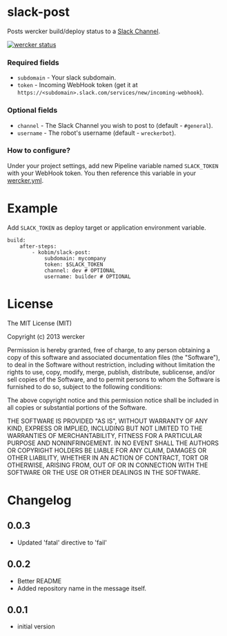 # slack-post

Posts wercker build/deploy status to a [Slack Channel](https://slack.com/).

[![wercker status](https://app.wercker.com/status/49d7c3919df2d65ed4679bcc86eb3477/m "wercker status")](https://app.wercker.com/project/bykey/49d7c3919df2d65ed4679bcc86eb3477)

### Required fields

* `subdomain` - Your slack subdomain.
* `token` - Incoming WebHook token (get it at `https://<subdomain>.slack.com/services/new/incoming-webhook`).

### Optional fields

* `channel` - The Slack Channel you wish to post to (default - `#general`).
* `username` - The robot's username (default - `wreckerbot`).

### How to configure?

Under your project settings, add new Pipeline variable named `SLACK_TOKEN` with your
WebHook token. You then reference this variable in your [wercker.yml](http://devcenter.wercker.com/articles/werckeryml/).


# Example

Add `SLACK_TOKEN` as deploy target or application environment variable.


    build:
        after-steps:
            - kobim/slack-post:
                subdomain: mycompany
                token: $SLACK_TOKEN
                channel: dev # OPTIONAL
                username: builder # OPTIONAL

# License

The MIT License (MIT)

Copyright (c) 2013 wercker

Permission is hereby granted, free of charge, to any person obtaining a copy of
this software and associated documentation files (the "Software"), to deal in
the Software without restriction, including without limitation the rights to
use, copy, modify, merge, publish, distribute, sublicense, and/or sell copies of
the Software, and to permit persons to whom the Software is furnished to do so,
subject to the following conditions:

The above copyright notice and this permission notice shall be included in all
copies or substantial portions of the Software.

THE SOFTWARE IS PROVIDED "AS IS", WITHOUT WARRANTY OF ANY KIND, EXPRESS OR
IMPLIED, INCLUDING BUT NOT LIMITED TO THE WARRANTIES OF MERCHANTABILITY, FITNESS
FOR A PARTICULAR PURPOSE AND NONINFRINGEMENT. IN NO EVENT SHALL THE AUTHORS OR
COPYRIGHT HOLDERS BE LIABLE FOR ANY CLAIM, DAMAGES OR OTHER LIABILITY, WHETHER
IN AN ACTION OF CONTRACT, TORT OR OTHERWISE, ARISING FROM, OUT OF OR IN
CONNECTION WITH THE SOFTWARE OR THE USE OR OTHER DEALINGS IN THE SOFTWARE.

# Changelog

## 0.0.3
- Updated 'fatal' directive to 'fail'

## 0.0.2
- Better README
- Added repository name in the message itself.

## 0.0.1
- initial version
